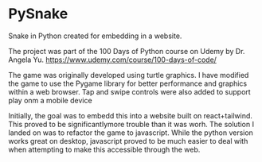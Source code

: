 # PySnake
Snake in Python created for embedding in a website. 

The project was part of the 100 Days of Python course on Udemy by Dr. Angela Yu. 
https://www.udemy.com/course/100-days-of-code/

The game was originally developed using turtle graphics. 
I have modified the game to use the Pygame library for better performance and graphics within a web browser.
Tap and swipe controls were also added to support play onm a mobile device

Initially, the goal was to embedd this into a website built on react+tailwind. This proved to be significantlymore trouble than it was worh. 
The solution I landed on was to refactor the game to javascript. While the python version works great on desktop, javascript proved to be much easier to deal with when attempting to make this accessible through the web. 
